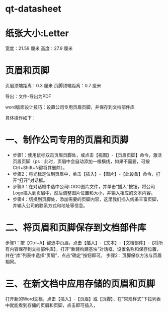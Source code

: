 # qt-datasheet

# 纸张大小:Letter
宽度：21.59 厘米
高度：27.9 厘米

# 页眉和页脚
页眉顶端距离：0.3 厘米
页脚顶端距离：0.7 厘米

导出：文件-导出为PDF

word版面设计技巧：设置公司专用页眉页脚，并保存到文档部件库

具体操作如下：
# 一、制作公司专用的页眉和页脚
- 步骤1：使用鼠标双击页眉页脚处，或点击【视图】-【页眉页脚】命令，激活页眉页脚（ps：此时，页眉中会自动添加一根横线，如果不需要，可按Ctrl+Shift+N键将其删除）。
- 步骤2：将光标定位到页眉中，单击【插入】-【图片】-【此设备】命令，打开“打开”对话框。
- 步骤3：在对话框中选中公司LOGO图片文件，并单击“插入”按钮，将公司Logo插入到页眉中，然后调整图片位置和大小，并输入相应的文本内容。
- 步骤4：切换到页脚处，添加需要的页脚内容，这里我们插入线条丰富页脚，并输入公司的联系方式和地址等信息。

# 二、将页眉和页脚保存到文档部件库
步骤1：按【Ctrl+A】键选中页眉，点击【插入】-【文本】-【文档部件】-【将所有内容保存到文档部件库】，打开“新建构建基块”对话框，设置名称和保存位置，并在“库”列表中选择“页眉”，点击“确定”按钮即可。
步骤2：页脚保存方法与页眉相同。
# 三、在新文档中应用存储的页眉和页脚
打开新的Word文档，点击【插入】-【页眉】或【页脚】，在“常规样式”下拉列表中就能看到存储的页眉和页脚，点击即可插入，
